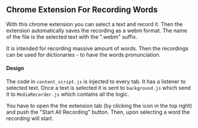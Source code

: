 ## Chrome Extension For Recording Words

With this chrome extension you can select a text and record it.
Then the extension automatically saves the recording as a webm format.
The name of the file is the selected text with the ".webm" suffix.

It is intended for recording massive amount of words.
Then the recordings can be used for dictionaries - to have the words pronunciation.

#### Design
The code in `content_script.js` is injected to every tab. It has a listener to selected text.
Once a text is selected it is sent to `background.js` which send it to `MediaRecorder.js` which contains all the logic.

You have to open the the extension tab (by clicking the icon in the top right) and push the "Start All Recording" button.
Then, upon selecting a word the recording will start.


